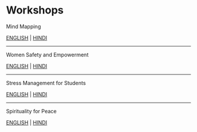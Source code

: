 # Workshops

Mind Mapping

[ENGLISH](mmc.pdf) |
[HINDI](mmchindi.pdf)

----

Women Safety and Empowerment

[ENGLISH](wsae.pdf) |
[HINDI](wsaehindi.pdf)

----

Stress Management for Students

[ENGLISH](students.pdf) |
[HINDI](studentshindi.pdf)

----

 Spirituality for Peace

[ENGLISH](self.pdf) |     [HINDI](selfh.pdf)


